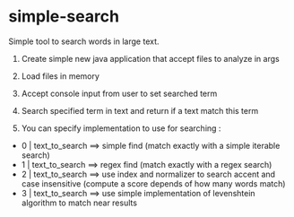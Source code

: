 # simple-search

Simple tool to search words in large text.

1) Create simple new java application that accept files to analyze in args

2) Load files in memory

3) Accept console input from user to set searched term

4) Search specified term in text and return if a text match this term

5) You can specify implementation to use for searching :
- 0 | text_to_search ==> simple find (match exactly with a simple iterable search)
- 1 | text_to_search ==> regex find (match exactly with a regex search)
- 2 | text_to_search ==> use index and normalizer to search accent and case insensitive (compute a score depends of how many words match)
- 3 | text_to_search ==> use simple implementation of levenshtein algorithm to match near results